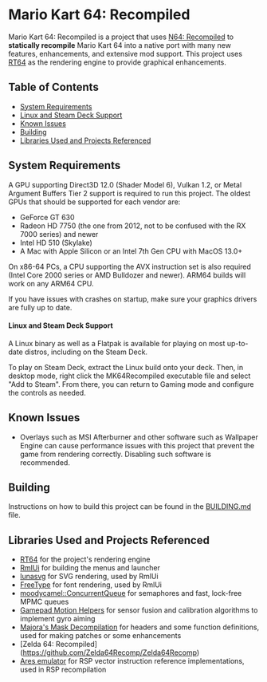 # Mario Kart 64: Recompiled
Mario Kart 64: Recompiled is a project that uses [N64: Recompiled](https://github.com/Mr-Wiseguy/N64Recomp) to **statically recompile** Mario Kart 64 into a native port with many new features, enhancements, and extensive mod support. This project uses [RT64](https://github.com/rt64/rt64) as the rendering engine to provide graphical enhancements.


## Table of Contents
* [System Requirements](#system-requirements)
* [Linux and Steam Deck Support](#linux-and-steam-deck-support)
* [Known Issues](#known-issues)
* [Building](#building)
* [Libraries Used and Projects Referenced](#libraries-used-and-projects-referenced)

## System Requirements
A GPU supporting Direct3D 12.0 (Shader Model 6), Vulkan 1.2, or Metal Argument Buffers Tier 2 support is required to run this project. The oldest GPUs that should be supported for each vendor are:
* GeForce GT 630
* Radeon HD 7750 (the one from 2012, not to be confused with the RX 7000 series) and newer
* Intel HD 510 (Skylake)
* A Mac with Apple Silicon or an Intel 7th Gen CPU with MacOS 13.0+

On x86-64 PCs, a CPU supporting the AVX instruction set is also required (Intel Core 2000 series or AMD Bulldozer and newer). ARM64 builds will work on any ARM64 CPU.

If you have issues with crashes on startup, make sure your graphics drivers are fully up to date. 


#### Linux and Steam Deck Support
A Linux binary as well as a Flatpak is available for playing on most up-to-date distros, including on the Steam Deck.

To play on Steam Deck, extract the Linux build onto your deck. Then, in desktop mode, right click the MK64Recompiled executable file and select "Add to Steam". From there, you can return to Gaming mode and configure the controls as needed.

## Known Issues
* Overlays such as MSI Afterburner and other software such as Wallpaper Engine can cause performance issues with this project that prevent the game from rendering correctly. Disabling such software is recommended.

## Building
Instructions on how to build this project can be found in the [BUILDING.md](BUILDING.md) file.

## Libraries Used and Projects Referenced
* [RT64](https://github.com/rt64/rt64) for the project's rendering engine
* [RmlUi](https://github.com/mikke89/RmlUi) for building the menus and launcher
* [lunasvg](https://github.com/sammycage/lunasvg) for SVG rendering, used by RmlUi
* [FreeType](https://freetype.org/) for font rendering, used by RmlUi  
* [moodycamel::ConcurrentQueue](https://github.com/cameron314/concurrentqueue) for semaphores and fast, lock-free MPMC queues
* [Gamepad Motion Helpers](https://github.com/JibbSmart/GamepadMotionHelpers) for sensor fusion and calibration algorithms to implement gyro aiming
* [Majora's Mask Decompilation](https://github.com/zeldaret/mm) for headers and some function definitions, used for making patches or some enhancements
* [Zelda 64: Recompiled] (https://github.com/Zelda64Recomp/Zelda64Recomp)
* [Ares emulator](https://github.com/ares-emulator/ares) for RSP vector instruction reference implementations, used in RSP recompilation
